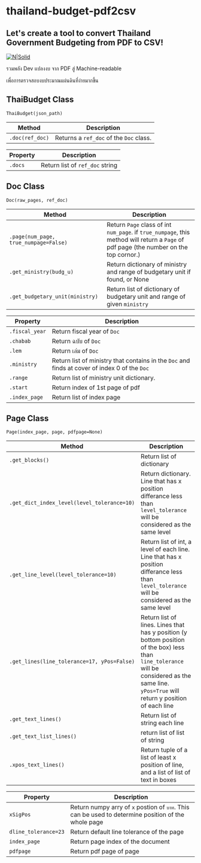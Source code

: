 # thailand-budget-pdf2csv
## Let's create a tool to convert Thailand Government Budgeting from PDF to CSV!

[![N|Solid](https://avatars.githubusercontent.com/u/76727483?s=200&v=4)](https://github.com/kaogeek)

รวมพลัง Dev แปลงงบ
จาก PDF สู่ Machine-readable

เพื่อการตรวจสอบงบประมาณแผ่นดินที่ง่ายมากขึ้น

## ThaiBudget Class

`ThaiBudget(json_path)`

| Method | Description |
|--------|-------------|
|`.doc(ref_doc)`|Returns a `ref_doc` of the `Doc` class.|

| Property | Description |
|----------|-------------|
|`.docs`|Return list of `ref_doc` string|

## Doc Class

`Doc(raw_pages, ref_doc)`

| Method | Description |
|--------|-------------|
|`.page(num_page, true_numpage=False)`|Return `Page` class of int `num_page`. if `true_numpage`, this method will return a `Page` of pdf page (the number on the top cornor.)|
|`.get_ministry(budg_u)`|Return dictionary of ministry and range of budgetary unit if found, or None|
|`.get_budgetary_unit(ministry)`|Return list of dictionary of budgetary unit and range of given `ministry`|

| Property | Description |
|----------|-------------|
|`.fiscal_year`|Return fiscal year of `Doc`|
|`.chabab`|Return ฉบับ of `Doc`|
|`.lem`|Return เล่ม of `Doc`|
|`.ministry`|Return list of ministry that contains in the `Doc` and finds at cover of index 0 of the `Doc`|
|`.range`|Return list of ministry unit dictionary.|
|`.start`|Return index of 1st page of pdf|
|`.index_page`|Return list of index page|

## Page Class

`Page(index_page, page, pdfpage=None)`

| Method | Description |
|--------|-------------|
|`.get_blocks()`|Return list of dictionary|
|`.get_dict_index_level(level_tolerance=10)`|Return dictionary. Line that has x position differance less than `level_tolerance` will be considered as the same level|
|`.get_line_level(level_tolerance=10)`|Return list of int, a level of each line. Line that has x position differance less than `level_tolerance` will be considered as the same level|
|`.get_lines(line_tolerance=17, yPos=False)`|Return list of lines. Lines that has y position (y bottom position of the box) less than `line_tolerance` will be considered as the same line. `yPos=True` will return y position of each line|
|`.get_text_lines()`|Return list of string each line|
|`.get_text_list_lines()`|return list of list of string|
|`.xpos_text_lines()`|Return tuple of a list of least x position of line, and a list of list of text in boxes|

| Property | Description |
|----------|-------------|
|`xSigPos`|Return numpy arry of `x` postion of `บาท`. This can be used to determine position of the whole page|
|`dline_tolerance=23`|Return default line tolerance of the page|
|`index_page`|Return page index of the document|
|`pdfpage`|Return pdf page of page|
